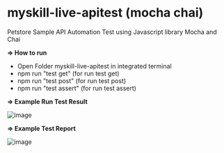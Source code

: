 # myskill-live-apitest (mocha chai)
Petstore Sample API Automation Test using Javascript library Mocha and Chai

**=> How to run**
- Open Folder myskill-live-apitest in integrated terminal
- npm run "test get" (for run test get)
- npm run "test post" (for run test post)
- npm run "test assert" (for run test assert)

**=> Example Run Test Result**

![image](https://github.com/tegarmuhammad3775/myskill-live-apitest/assets/23182414/65d5550b-4345-44e9-985b-34892d6dbcdb)

**=> Example Test Report**

![image](https://github.com/tegarmuhammad3775/myskill-live-apitest/assets/23182414/894c4c3c-0821-4f29-940f-d1d3d25800da)

  
